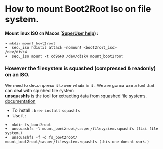 # How to mount Boot2Root Iso on file system.

#### Mount linux ISO on Macos ([SuperUser help](https://superuser.com/questions/1020741/mounting-a-linux-distro-iso-under-os-x-el-capitan)) :

```
➜ mkdir mount_boot2root
➜  secu_iso hdiutil attach -nomount <boot2root_iso>
/dev/disk4
➜  secu_iso mount -t cd9660 /dev/disk4 mount_boot2root
```

### However the filesystem is squashed (compressed & readonly) on an ISO.  

We need to decompress it to see whats in it :
 We are gonna use a tool that can deal with squahed file system  
**unsquashfs** is the tool for extracting data from squashed file systems. [documentation](http://www.tldp.org/HOWTO/html_single/SquashFS-HOWTO/#mksqoptions)

- To install : `brew install squashfs`
- Use it :
```
➜  mkdir fs_boot2root
➜  unsquashfs -l mount_boot2root/casper/filesystem.squashfs (list file system.)
➜  unsquashfs -f -d fs_boot2root/ mount_boot2root/casper/filesystem.squashfs (this one doesnt work.)
```
